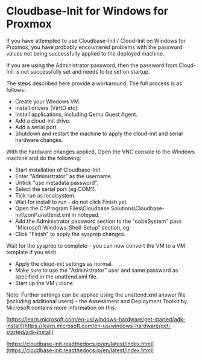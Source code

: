 # Cloudbase-Init for Windows for Proxmox

If you have attempted to use Cloudbase-Init / Cloud-Init on Windows for Proxmox, you have probably encountered problems with the password values not being successfully applied to the deployed machine.

If you are using the Administrator password, then the password from Cloud-Init is not successfully set and needs to be set on startup.

The steps described here provide a workaround. The full process is as follows:

- Create your Windows VM.
- Install drivers (VirtIO etc)
- Install applications, including Qemu Guest Agent.
- Add a cloud-init drive.
- Add a serial port.
- Shutdown and restart the machine to apply the cloud-init and serial hardware changes.

With the hardware changes applied, Open the VNC console to the Windows machine and do the following:

- Start installation of Cloudbase-Init
- Enter "Administrator" as the username.
- Untick "use metadata password".
- Select the serial port (eg COM1).
- Tick run as localsystem.
- Wait for install to run - do not click Finish yet.
- Open the C:\Program Files\Cloudbase Solutions\Cloudbase-Init\conf\unattend.xml in notepad.
- Add the Administrator password section to the "oobeSystem" pass "Microsoft-Windows-Shell-Setup" section, eg:
- Click "Finish" to apply the sysprep changes.



Wait for the sysprep to complete - you can now convert the VM to a VM template if you wish.
- Apply the cloud-init settings as normal.
- Make sure to use the "Administrator" user and same password as specified in the unattend.xml file.
- Start up the VM / clone

Note: Further settings can be applied using the unattend.xml answer file (including additional users) - the Assessment and Deployment Toolkit by Microsoft contains more information on this.

[https://learn.microsoft.com/en-us/windows-hardware/get-started/adk-install](https://learn.microsoft.com/en-us/windows-hardware/get-started/adk-install)

[https://cloudbase-init.readthedocs.io/en/latest/index.html](https://cloudbase-init.readthedocs.io/en/latest/index.html)